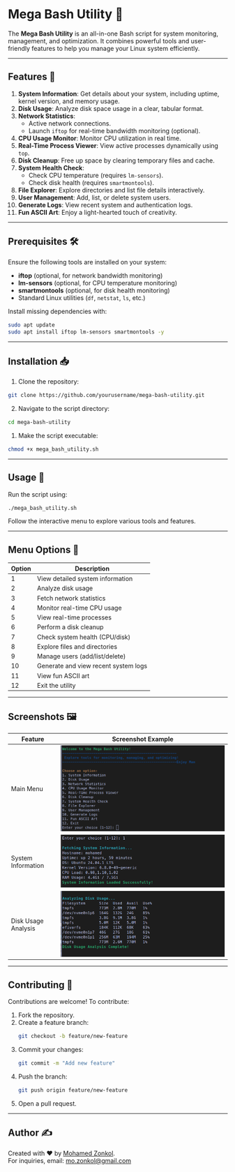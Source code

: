# Mega Bash Utility 🚀

The **Mega Bash Utility** is an all-in-one Bash script for system monitoring, management, and optimization. It combines powerful tools and user-friendly features to help you manage your Linux system efficiently.

---

## Features 🌟

1. **System Information**: Get details about your system, including uptime, kernel version, and memory usage.
2. **Disk Usage**: Analyze disk space usage in a clear, tabular format.
3. **Network Statistics**:
   - Active network connections.
   - Launch `iftop` for real-time bandwidth monitoring (optional).
4. **CPU Usage Monitor**: Monitor CPU utilization in real time.
5. **Real-Time Process Viewer**: View active processes dynamically using `top`.
6. **Disk Cleanup**: Free up space by clearing temporary files and cache.
7. **System Health Check**:
   - Check CPU temperature (requires `lm-sensors`).
   - Check disk health (requires `smartmontools`).
8. **File Explorer**: Explore directories and list file details interactively.
9. **User Management**: Add, list, or delete system users.
10. **Generate Logs**: View recent system and authentication logs.
11. **Fun ASCII Art**: Enjoy a light-hearted touch of creativity.

---

## Prerequisites 🛠️

Ensure the following tools are installed on your system:
- **iftop** (optional, for network bandwidth monitoring)
- **lm-sensors** (optional, for CPU temperature monitoring)
- **smartmontools** (optional, for disk health monitoring)
- Standard Linux utilities (`df`, `netstat`, `ls`, etc.)

Install missing dependencies with:
 
```bash
sudo apt update
sudo apt install iftop lm-sensors smartmontools -y
```

---

## Installation 📥

1. Clone the repository:
 
```bash
git clone https://github.com/yourusername/mega-bash-utility.git
```
2. Navigate to the script directory:
 
```bash
cd mega-bash-utility
```
1. Make the script executable:
 
```bash
chmod +x mega_bash_utility.sh
```

---

## Usage 📘

Run the script using: 

```bash
./mega_bash_utility.sh
```
Follow the interactive menu to explore various tools and features.

---

## Menu Options 📜

| Option | Description                                |
|--------|--------------------------------------------|
| 1      | View detailed system information           |
| 2      | Analyze disk usage                         |
| 3      | Fetch network statistics                   |
| 4      | Monitor real-time CPU usage                |
| 5      | View real-time processes                   |
| 6      | Perform a disk cleanup                     |
| 7      | Check system health (CPU/disk)             |
| 8      | Explore files and directories              |
| 9      | Manage users (add/list/delete)             |
| 10     | Generate and view recent system logs       |
| 11     | View fun ASCII art                         |
| 12     | Exit the utility                           |

---

## Screenshots 🖼️

| Feature                  | Screenshot Example                                               |
|--------------------------|------------------------------------------------------------------|
| Main Menu                | ![Main Menu](screenshots/main_menu.png)                          |
| System Information       | ![System Information](screenshots/system_information.png)        |
| Disk Usage Analysis      | ![Disk Usage Analysis](screenshots/disk_usage.png)               |

---

## Contributing 🤝

Contributions are welcome! To contribute:

1. Fork the repository.
2. Create a feature branch:
   ```bash
   git checkout -b feature/new-feature
   ```
3. Commit your changes:
   ```bash
   git commit -m "Add new feature"
   ```
4. Push the branch:
   ```bash
   git push origin feature/new-feature
   ```
5. Open a pull request.

---

## Author ✍️  
Created with ❤️ by [Mohamed Zonkol](https://github.com/mohamedzonkol).  
For inquiries, email: mo.zonkol@gmail.com

